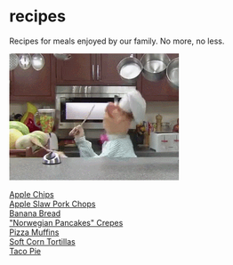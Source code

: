 recipes
=======
Recipes for meals enjoyed by our family. No more, no less.

![chef](chef.gif?raw=true, "Swedish Chef")

[Apple Chips](apple-chips.md)  
[Apple Slaw Pork Chops](apple-slaw.md)  
[Banana Bread](banana-bread.md)  
["Norwegian Pancakes" Crepes](norwegian-pancakes.md)  
[Pizza Muffins](pizza-muffins.md)  
[Soft Corn Tortillas](soft-corn-tortillas.md)  
[Taco Pie](taco-pie.md)
  
